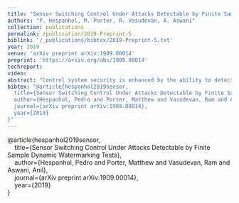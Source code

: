 ```yaml
---
title: "Sensor Switching Control Under Attacks Detectable by Finite Sample Dynamic Watermarking Tests"
authors: "P. Hespanhol, M. Porter, R. Vasudevan, A. Aswani"
collection: publications
permalink: /publication/2019-Preprint-5
biblink: '/_publications/bibtex/2019-Preprint-5.txt'
year: 2019
venue: 'arXiv preprint arXiv:1909.00014'
preprint: 'https://arxiv.org/abs/1909.00014'
techreport:
video:
abstract: "Control system security is enhanced by the ability to detect malicious attacks on sensor measurements. Dynamic watermarking can detect such attacks on linear time-invariant (LTI) systems. However, existing theory focuses on attack detection and not on the use of watermarking in conjunction with attack mitigation strategies. In this paper, we study the problem of switching between two sets of sensors: One set of sensors has high accuracy but is vulnerable to attack, while the second set of sensors has low accuracy but cannot be attacked. The problem is to design a sensor switching strategy based on attack detection by dynamic watermarking. This requires new theory because existing results are not adequate to control or bound the behavior of sensor switching strategies that use finite data. To overcome this, we develop new finite sample hypothesis tests for dynamic watermarking in the case of bounded disturbances, using the modern theory of concentration of measure for random matrices. Our resulting switching strategy is validated with a simulation analysis in an autonomous driving setting, which demonstrates the strong performance of our proposed policy."
bibtex: "@article{hespanhol2019sensor,
  title={Sensor Switching Control Under Attacks Detectable by Finite Sample Dynamic Watermarking Tests},
  author={Hespanhol, Pedro and Porter, Matthew and Vasudevan, Ram and Aswani, Anil},
  journal={arXiv preprint arXiv:1909.00014},
  year={2019}
}"
---
```

@article{hespanhol2019sensor,<br>
&nbsp;&nbsp;&nbsp;&nbsp;title={Sensor Switching Control Under Attacks Detectable by Finite Sample Dynamic Watermarking Tests},<br>
&nbsp;&nbsp;&nbsp;&nbsp;author={Hespanhol, Pedro and Porter, Matthew and Vasudevan, Ram and Aswani, Anil},<br>
&nbsp;&nbsp;&nbsp;&nbsp;journal={arXiv preprint arXiv:1909.00014},<br>
&nbsp;&nbsp;&nbsp;&nbsp;year={2019}<br>
}
